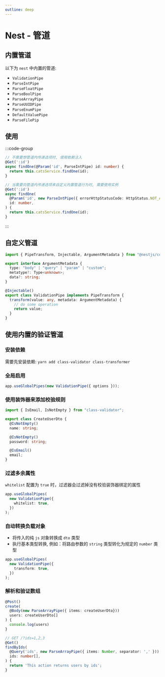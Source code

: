 ```yaml
---
outline: deep
---
```


# Nest - 管道

## 内置管道

以下为 `nest` 中内置的管道:

- `ValidationPipe`
- `ParseIntPipe`
- `ParseFloatPipe`
- `ParseBoolPipe`
- `ParseArrayPipe`
- `ParseUUIDPipe`
- `ParseEnumPipe`
- `DefaultValuePipe`
- `ParseFilePip`

## 使用

:::code-group

```ts [DI]
// 不需要想管道内传递选项时, 使用依赖注入
@Get(':id')
async findOne(@Param('id', ParseIntPipe) id: number) {
  return this.catsService.findOne(id);
}
```

```ts [options]
// 当需要向管道内传递选项来自定义内置管道行为时, 需要使用实例
@Get(':id')
async findOne(
  @Param('id', new ParseIntPipe({ errorHttpStatusCode: HttpStatus.NOT_ACCEPTABLE }))
  id: number,
) {
  return this.catsService.findOne(id);
}
```
:::

## 自定义管道

```ts
import { PipeTransform, Injectable, ArgumentMetadata } from "@nestjs/common";

export interface ArgumentMetadata {
  type: "body" | "query" | "param" | "custom";
  metatype?: Type<unknown>;
  data?: string;
}

@Injectable()
export class ValidationPipe implements PipeTransform {
  transform(value: any, metadata: ArgumentMetadata) {
    // do some operation
    return value;
  }
}
```

## 使用内置的验证管道

### 安装依赖

需要先安装依赖: `yarn add class-validator class-transformer`

### 全局启用

```ts
app.useGlobalPipes(new ValidationPipe({ options }));
```

### 使用装饰器来添加校验规则

```ts
import { IsEmail, IsNotEmpty } from "class-validator";

export class CreateUserDto {
  @IsNotEmpty()
  name: string;

  @IsNotEmpty()
  password: string;

  @IsEmail()
  email;
}
```

### 过滤多余属性

`whitelist` 配置为 `true` 时，过滤器会过滤掉没有校验装饰器绑定的属性

```ts
app.useGlobalPipes(
  new ValidationPipe({
    whitelist: true,
  })
);
```

### 自动转换负载对象

- 将传入的纯 `js` 对象转换成 `dto` 类型
- 执行基本类型转换, 例如：将路由参数的 `string` 类型转化为规定的 `number` 类型

```ts
app.useGlobalPipes(
  new ValidationPipe({
    transform: true,
  })
);
```

### 解析和验证数组

```ts
@Post()
create(
  @Body(new ParseArrayPipe({ items: createUserDto}))
  users: createUserDto[]
) {
  console.log(users)
}

// GET /?ids=1,2,3
@Get()
findByIds(
  @Query('ids', new ParseArrayPipe({ items: Number, separator: ',' }))
  ids: number[],
) {
  return 'This action returns users by ids';
}
```
